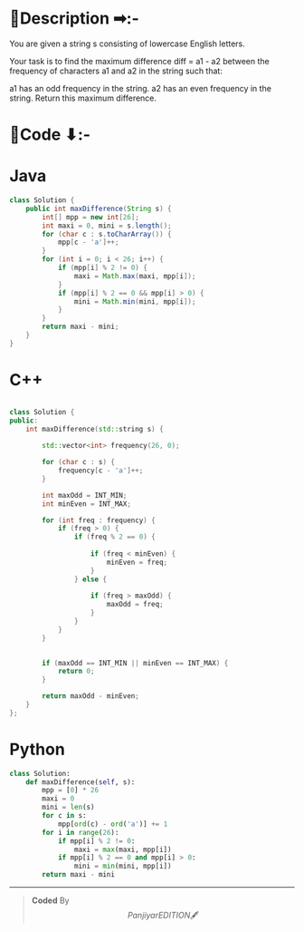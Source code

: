 # 📍Description ➡:-
<!-- Describe your first thoughts on how to solve this problem. -->
You are given a string s consisting of lowercase English letters.

Your task is to find the maximum difference diff = a1 - a2 between the frequency of characters a1 and a2 in the string such that:

a1 has an odd frequency in the string.
a2 has an even frequency in the string.
Return this maximum difference.


# 📝Code ⬇:-


# Java
```java []
class Solution {
    public int maxDifference(String s) {
        int[] mpp = new int[26];
        int maxi = 0, mini = s.length();
        for (char c : s.toCharArray()) {
            mpp[c - 'a']++;
        }
        for (int i = 0; i < 26; i++) {
            if (mpp[i] % 2 != 0) {
                maxi = Math.max(maxi, mpp[i]);
            }
            if (mpp[i] % 2 == 0 && mpp[i] > 0) {
                mini = Math.min(mini, mpp[i]);
            }
        }
        return maxi - mini;
    }
}

```

# C++
``` cpp []

class Solution {
public:
    int maxDifference(std::string s) {
        
        std::vector<int> frequency(26, 0);

        for (char c : s) {
            frequency[c - 'a']++;
        }

        int maxOdd = INT_MIN;
        int minEven = INT_MAX;

        for (int freq : frequency) {
            if (freq > 0) { 
                if (freq % 2 == 0) {
                    
                    if (freq < minEven) {
                        minEven = freq;
                    }
                } else {
                    
                    if (freq > maxOdd) {
                        maxOdd = freq;
                    }
                }
            }
        }

        
        if (maxOdd == INT_MIN || minEven == INT_MAX) {
            return 0; 
        }

        return maxOdd - minEven;
    }
};
```

# Python
``` python []
class Solution:
    def maxDifference(self, s):
        mpp = [0] * 26
        maxi = 0
        mini = len(s)
        for c in s:
            mpp[ord(c) - ord('a')] += 1
        for i in range(26):
            if mpp[i] % 2 != 0:
                maxi = max(maxi, mpp[i])
            if mpp[i] % 2 == 0 and mpp[i] > 0:
                mini = min(mini, mpp[i])
        return maxi - mini   
```

---

>    **Coded** By $$Panjiyar EDITION 🖋  $$

               

